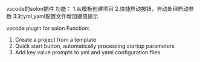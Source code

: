 vscode的solon插件
功能：
1.从模板创建项目
2.快捷启动按钮，自动处理启动参数
3.对yml,yaml配置文件增加键值提示

vscode plugin for solon 
Function:
1. Create a project from a template
2. Quick start button, automatically processing startup parameters
3. Add key value prompts to yml and yaml configuration files
